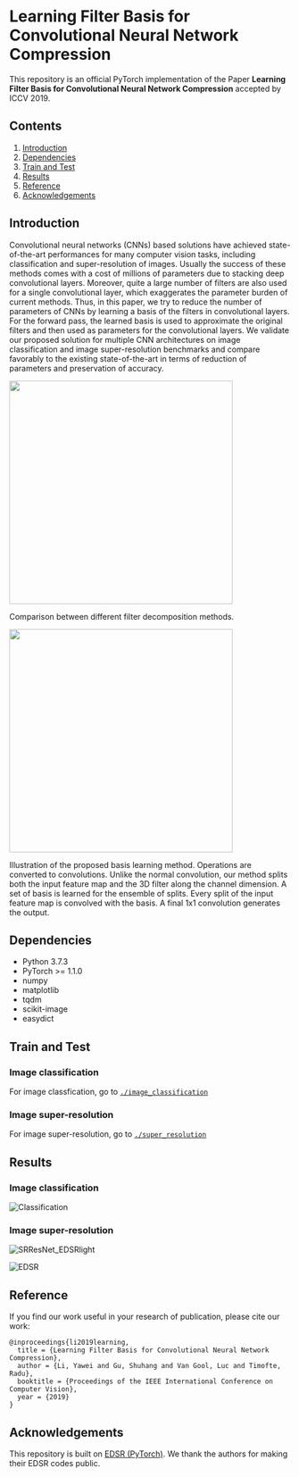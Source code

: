 # Learning Filter Basis for Convolutional Neural Network Compression
This repository is an official PyTorch implementation of the Paper **Learning Filter Basis for Convolutional Neural Network Compression** accepted by ICCV 2019.

## Contents
1. [Introduction](#introduction)
2. [Dependencies](#dependencies)
3. [Train and Test](#train-and-test)
4. [Results](#results)
5. [Reference](#reference)
6. [Acknowledgements](#acknowledgements)

## Introduction
Convolutional neural networks (CNNs) based solutions have achieved state-of-the-art performances for many computer vision tasks, including classification and super-resolution of images. Usually the success of these methods comes with a cost of millions of parameters due to stacking deep convolutional layers. Moreover, quite a large number of filters are also used for a single convolutional layer, which exaggerates the parameter burden of current methods. Thus, in this paper, we try to reduce the number of parameters of CNNs by learning a basis of the filters in convolutional layers. For the forward pass, the learned basis is used to approximate the original filters and then used as parameters for the convolutional layers. We validate our proposed solution for multiple CNN architectures on image classification and image super-resolution benchmarks and compare favorably to the existing state-of-the-art in terms of reduction of parameters and preservation of accuracy.

<img src="/figs/filter_reduction.png" width="400">

Comparison between different filter decomposition methods.

<img src="/figs/convert_to_convolution.png" width="400">

Illustration of the proposed basis learning method. Operations are converted to convolutions. Unlike the normal convolution, our method splits both the input feature map and the 3D filter along the channel dimension. A set of basis is learned for the ensemble of splits. Every split of the input feature map is convolved with the basis. A final 1x1 convolution generates the output.

## Dependencies
* Python 3.7.3
* PyTorch >= 1.1.0
* numpy
* matplotlib
* tqdm
* scikit-image
* easydict

## Train and Test

### Image classification
For image classfication, go to [`./image_classification`](./image_classification)

### Image super-resolution

For image super-resolution, go to [`./super_resolution`](./super_resolution)

## Results

### Image classification

![Classification](/figs/Table5.png)

### Image super-resolution

![SRResNet_EDSRlight](/figs/Table2.png)

![EDSR](/figs/Table3.png)


## Reference
If you find our work useful in your research of publication, please cite our work:

```
@inproceedings{li2019learning,
  title = {Learning Filter Basis for Convolutional Neural Network Compression},
  author = {Li, Yawei and Gu, Shuhang and Van Gool, Luc and Timofte, Radu},
  booktitle = {Proceedings of the IEEE International Conference on Computer Vision},
  year = {2019}
}
```

## Acknowledgements
This repository is built on [EDSR (PyTorch)](https://github.com/thstkdgus35/EDSR-PyTorch). We thank the authors for making their EDSR codes public.




